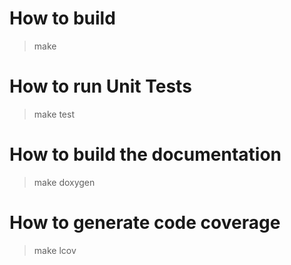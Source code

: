 # How to build
> make

# How to run Unit Tests
> make test

# How to build the documentation
> make doxygen

# How to generate code coverage
> make lcov
